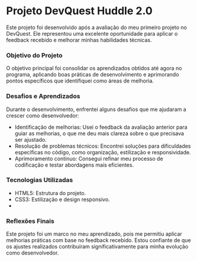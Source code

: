 # Projeto DevQuest Huddle 2.0
Este projeto foi desenvolvido após a avaliação do meu primeiro projeto no DevQuest. Ele representou uma excelente oportunidade para aplicar o feedback recebido e melhorar minhas habilidades técnicas.

### Objetivo do Projeto
O objetivo principal foi consolidar os aprendizados obtidos até agora no programa, aplicando boas práticas de desenvolvimento e aprimorando pontos específicos que identifiquei como áreas de melhoria.

### Desafios e Aprendizados
Durante o desenvolvimento, enfrentei alguns desafios que me ajudaram a crescer como desenvolvedor:

- Identificação de melhorias: Usei o feedback da avaliação anterior para guiar as melhorias, o que me deu mais clareza sobre o que precisava ser ajustado.
- Resolução de problemas técnicos: Encontrei soluções para dificuldades específicas no código, como organização, estilização e responsividade.
- Aprimoramento contínuo: Consegui refinar meu processo de codificação e testar abordagens mais eficientes.

### Tecnologias Utilizadas
- HTML5: Estrutura do projeto.
- CSS3: Estilização e design responsivo.
- 
### Reflexões Finais
Este projeto foi um marco no meu aprendizado, pois me permitiu aplicar melhorias práticas com base no feedback recebido. Estou confiante de que os ajustes realizados contribuíram significativamente para minha evolução como desenvolvedor.
